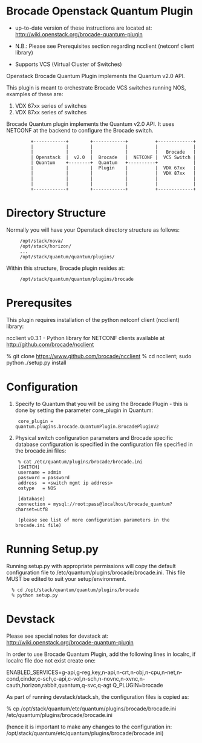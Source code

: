 Brocade Openstack Quantum Plugin
================================

* up-to-date version of these instructions are located at:
  http://wiki.openstack.org/brocade-quantum-plugin

* N.B.: Please see Prerequisites section  regarding ncclient (netconf client library)

* Supports VCS (Virtual Cluster of Switches)


Openstack Brocade Quantum Plugin implements the Quantum v2.0 API.

This plugin is meant to orchestrate Brocade VCS switches running NOS, examples of these are:

   1. VDX 67xx series of switches
   2. VDX 87xx series of switches

Brocade Quantum plugin implements the Quantum v2.0 API. It uses NETCONF at the backend
to configure the Brocade switch.

             +------------+        +------------+          +-------------+
             |            |        |            |          |             |
             |            |        |            |          |   Brocade   |
             | Openstack  |  v2.0  |  Brocade   |  NETCONF |  VCS Switch |
             | Quantum    +--------+  Quantum   +----------+             |
             |            |        |  Plugin    |          |  VDX 67xx   |
             |            |        |            |          |  VDX 87xx   |
             |            |        |            |          |             |
             |            |        |            |          |             |
             +------------+        +------------+          +-------------+


Directory Structure
===================

Normally you will have your Openstack directory structure as follows:

         /opt/stack/nova/
         /opt/stack/horizon/
         ...
         /opt/stack/quantum/quantum/plugins/

Within this structure, Brocade plugin resides at:

         /opt/stack/quantum/quantum/plugins/brocade


Prerequsites
============

This plugin requires installation of the python netconf client (ncclient) library:

ncclient v0.3.1 - Python library for NETCONF clients available at http://github.com/brocade/ncclient

  % git clone https://www.github.com/brocade/ncclient
  % cd ncclient; sudo python ./setup.py install


Configuration
=============

1. Specify to Quantum that you will be using the Brocade Plugin - this is done
by setting the parameter core_plugin in Quantum:

        core_plugin = quantum.plugins.brocade.QuantumPlugin.BrocadePluginV2

2. Physical switch configuration parameters and Brocade specific database configuration is specified in
the configuration file specified in the brocade.ini files:

        % cat /etc/quantum/plugins/brocade/brocade.ini
        [SWITCH]
        username = admin
        password = password
        address  = <switch mgmt ip address>
        ostype   = NOS

        [database]
        connection = mysql://root:pass@localhost/brocade_quantum?charset=utf8

        (please see list of more configuration parameters in the brocade.ini file)

Running Setup.py
================

Running setup.py with appropriate permissions will copy the default configuration
file to /etc/quantum/plugins/brocade/brocade.ini. This file MUST be edited to
suit your setup/environment.

      % cd /opt/stack/quantum/quantum/plugins/brocade
      % python setup.py


Devstack
========

Please see special notes for devstack at:
http://wiki.openstack.org/brocade-quantum-plugin

In order to use Brocade Quantum Plugin, add the following lines in localrc, if localrc file doe
 not exist create one:

ENABLED_SERVICES=g-api,g-reg,key,n-api,n-crt,n-obj,n-cpu,n-net,n-cond,cinder,c-sch,c-api,c-vol,n-sch,n-novnc,n-xvnc,n-cauth,horizon,rabbit,quantum,q-svc,q-agt
Q_PLUGIN=brocade

As part of running devstack/stack.sh, the configuration files is copied as:

  % cp /opt/stack/quantum/etc/quantum/plugins/brocade/brocade.ini /etc/quantum/plugins/brocade/brocade.ini

(hence it is important to make any changes to the configuration in:
/opt/stack/quantum/etc/quantum/plugins/brocade/brocade.ini)

